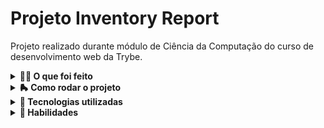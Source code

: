 # Projeto Inventory Report

Projeto realizado durante módulo de Ciência da Computação do curso de desenvolvimento web da Trybe.

<details>
  <summary><strong>👨‍💻 O que foi feito</strong></summary></br>

Neste projeto implementei, utilizando a Programação Orientada a Objetos, um **gerador de relatórios** que recebe como entrada arquivos com dados de um estoque e gera, como saída, um relatório acerca destes dados. Utilizando alguns design paterns para resolver o problemas propostos como: **Strategy**, **Factory**, **Iterator**, **Decorator**.

  Esses dados de estoque poderão ser obtidos de diversas fontes:

- Através da importação de um arquivo `CSV`;
- Através da importação de um arquivo `JSON`;
- Através da importação de um arquivo `XML`.

Além disso, o relatório final possuirá duas versões: **simples** e **completa**.

Report simples:

```bash
Data de fabricação mais antiga: YYYY-MM-DD
Data de validade mais próxima: YYYY-MM-DD
Empresa com mais produtos: NOME DA EMPRESA
```

Report completo:

```bash
Data de fabricação mais antiga: YYYY-MM-DD
Data de validade mais próxima: YYYY-MM-DD
Empresa com mais produtos: NOME DA EMPRESA
Produtos estocados por empresa:
- Physicians Total Care, Inc.: QUANTIDADE
- Newton Laboratories, Inc.: QUANTIDADE
- Forces of Nature: QUANTIDADE
```

</details>
<details>
  <summary><strong>🛼 Como rodar o projeto</strong></summary></br>

**Localmente:**

- `python3 -m venv .venv`
- `source .venv/bin/activate`
- `python3 -m pip install -r dev-requirements.txt`
- `pip install .`
- `inventory_report parametro_1 parametro_2`

Exemplo:

```bash
inventory_report inventory_report/data/inventory.csv simples
```

</details>

<details>
  <summary><strong>📄 Tecnologias utilizadas</strong></summary><br />
  
- `Python`
- `Pytest`

</details>
<details>
  <summary><strong>🚵 Habilidades</strong></summary><br />

- Desenvolvimento de Padrões de Projeto;
- Desenvolvimento sob o paradigma de Programação Orientada a Objetos.

</details>
